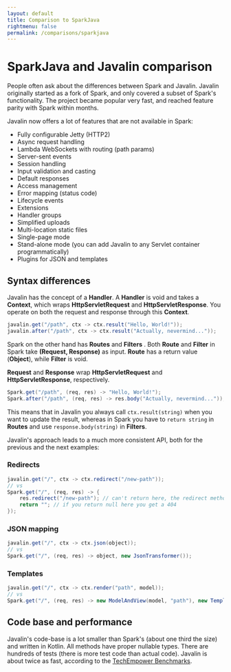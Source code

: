 ```yaml
---
layout: default
title: Comparison to SparkJava
rightmenu: false
permalink: /comparisons/sparkjava
---
```


<h1 class="no-margin-top">SparkJava and Javalin comparison</h1>
People often ask about the differences between Spark and Javalin.
Javalin originally started as a fork of Spark, and only covered a subset of Spark's functionality.
The project became popular very fast, and reached feature parity with Spark within months.

Javalin now offers a lot of features that are not available in Spark:

* Fully configurable Jetty (HTTP2)
* Async request handling
* Lambda WebSockets with routing (path params)
* Server-sent events
* Session handling
* Input validation and casting
* Default responses
* Access management
* Error mapping (status code)
* Lifecycle events
* Extensions
* Handler groups
* Simplified uploads
* Multi-location static files
* Single-page mode
* Stand-alone mode (you can add Javalin to any Servlet container programmatically)
* Plugins for JSON and templates

## Syntax differences

Javalin has the concept of a **Handler**. A **Handler** is void and takes a **Context**, which wraps **HttpServletRequest** and **HttpServletResponse**. You operate on both the request and response through this **Context**.

```java
javalin.get("/path", ctx -> ctx.result("Hello, World!"));
javalin.after("/path", ctx -> ctx.result("Actually, nevermind..."));
```

Spark on the other hand has **Routes** and **Filters** . Both **Route** and **Filter** in Spark take
**(Request, Response)** as input. **Route** has a return value (**Object**), while **Filter** is void.

**Request** and **Response** wrap **HttpServletRequest** and **HttpServletResponse**, respectively.

```java
Spark.get("/path", (req, res) -> "Hello, World!");
Spark.after("/path", (req, res) -> res.body("Actually, nevermind..."));
```

This means that in Javalin you always call `ctx.result(string)` when you want to update the result,
whereas in Spark you have to `return string` in **Routes** and use `response.body(string)` in **Filters**.

Javalin's approach leads to a much more consistent API, both for the previous and the next examples:

### Redirects
```java
javalin.get("/", ctx -> ctx.redirect("/new-path"));
// vs
Spark.get("/", (req, res) -> {
    res.redirect("/new-path"); // can't return here, the redirect method is void
    return ""; // if you return null here you get a 404
});
```

### JSON mapping
```java
javalin.get("/", ctx -> ctx.json(object));
// vs
Spark.get("/", (req, res) -> object, new JsonTransformer());
```

### Templates

```java
javalin.get("/", ctx -> ctx.render("path", model));
// vs
Spark.get("/", (req, res) -> new ModelAndView(model, "path"), new TemplateEngine());
```

## Code base and performance

Javalin's code-base is a lot smaller than Spark's (about one third the size) and written in Kotlin. All methods have proper nullable types.
There are hundreds of tests (there is more test code than actual code).
Javalin is about twice as fast, according to the
[TechEmpower Benchmarks](https://www.techempower.com/benchmarks/#section=test&runid=a0d523de-091b-4008-b15d-bd4c8aa25066&hw=ph&test=plaintext&l=xan9tr-3&a=2).
